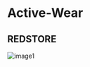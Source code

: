# Active-Wear

## REDSTORE
![image1](https://github.com/user-attachments/assets/50185cc3-a278-4375-a78e-5a05d0aab2ef)



